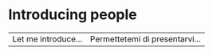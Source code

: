 # Introducing people 

<table>
<tr>
<td>Let me introduce...</td>
<td>Permettetemi di presentarvi...</td>
</tr>
</table>